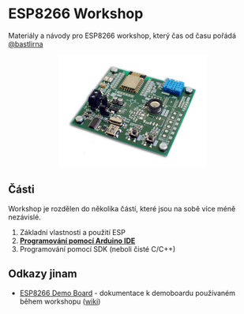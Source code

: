 # ESP8266 Workshop

Materiály a návody pro ESP8266 workshop, který čas od času pořádá [@bastlirna](https://twitter.com/bastlirna)

<p align="center">
<img src="https://raw.githubusercontent.com/bastlirna/esp8266-workshop/master/01-Intro/.images/demoboard-mini.jpg" alt="ESP8266 Demo Board">
</p>

## Části

Workshop je rozdělen do několika částí, které jsou na sobě více méně nezávislé.

1. Základní vlastnosti a použití ESP
2. **[Programování pomocí Arduino IDE](https://github.com/bastlirna/esp8266-workshop/tree/master/02-Arduino)**
3. Programování pomocí SDK (neboli čisté C/C++)

## Odkazy jinam

- [ESP8266 Demo Board](https://github.com/bastlirna/esp8266-board) - dokumentace k demoboardu používaném během workshopu ([wiki](https://github.com/bastlirna/esp8266-board/wiki))
